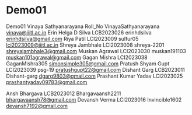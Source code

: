 # Demo01
Demo01
Vinaya Sathyanarayana Roll_No VinayaSathyanarayana vinaya@iiitl.ac.in 
Erin Helga D Silva    LCB2023026   erinhdsilva      erinhdsilva@gmail.com
Riya Patil LCI2023009 sulfur05 lci2023009@iiitl.ac.in
Shreya Jambhale LCI2023008 shreya-2201 shreyajambhale3@gmail.com
Muskan Agrawal LCI2023030 muskan191103 muskan101agrawal@gmail.com
Gagan Mishra LCI2023038 GaganMishra305 simonsimple305@gmail.com
Pratush Shyam Gupt LCI2023039 psg-19 pratushgupt22@gmail.com
Dishant Garg LCB2023011 Dishant-garg dgarg9803@gmail.com
Prashant Kumar Yadav LCI2023025 prashantyadav09783@gmail.com

Ansh Bhargava LCB2023012 Bhargavaansh2211 bhargavaansh78@gmail.com
Devansh Verma LCI2023016 Invincible1602
devansh7192@gmail.com 